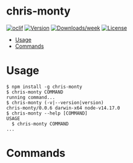 chris-monty
===========



[![oclif](https://img.shields.io/badge/cli-oclif-brightgreen.svg)](https://oclif.io)
[![Version](https://img.shields.io/npm/v/chris-monty.svg)](https://npmjs.org/package/chris-monty)
[![Downloads/week](https://img.shields.io/npm/dw/chris-monty.svg)](https://npmjs.org/package/chris-monty)
[![License](https://img.shields.io/npm/l/chris-monty.svg)](https://github.com/dankrajnak/chris-monty/blob/master/package.json)

<!-- toc -->
* [Usage](#usage)
* [Commands](#commands)
<!-- tocstop -->
# Usage
<!-- usage -->
```sh-session
$ npm install -g chris-monty
$ chris-monty COMMAND
running command...
$ chris-monty (-v|--version|version)
chris-monty/0.0.6 darwin-x64 node-v14.17.0
$ chris-monty --help [COMMAND]
USAGE
  $ chris-monty COMMAND
...
```
<!-- usagestop -->
# Commands
<!-- commands -->

<!-- commandsstop -->
